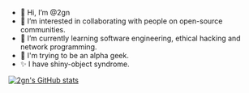 - 👋 Hi, I’m @2gn
- 👀 I’m interested in collaborating with people on open-source communities.
- 🌱 I’m currently learning software engineering, ethical hacking and network programming.
- 💞️ I'm trying to be an alpha geek.
- ✨ I have shiny-object syndrome.

[![2gn's GitHub stats](https://github-readme-stats.vercel.app/api?username=2gn&theme=material-palenight&show_icons=true)](https://github.com/2gn)

<!---
2gn/2gn is a  special ✨ repository because its `README.md` (this file) appears on your GitHub profile.
You can click the Preview link to take a look at your changes.
--->
